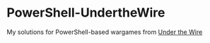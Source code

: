 # PowerShell-UndertheWire
My solutions for PowerShell-based wargames from [Under the Wire](https://underthewire.tech/)

